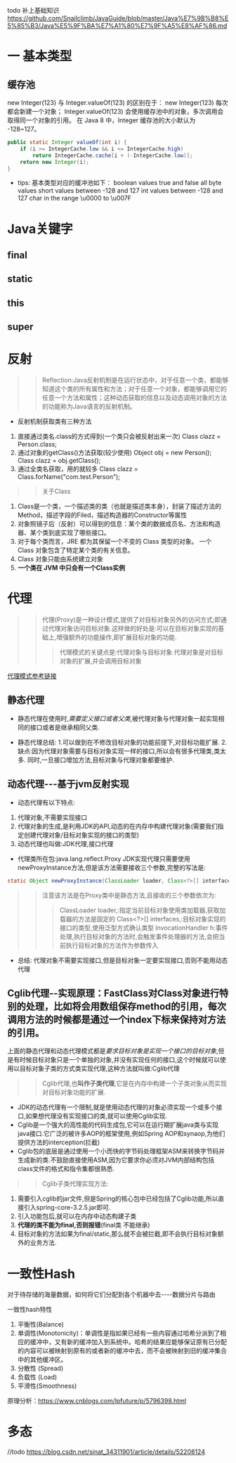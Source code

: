 todo  补上基础知识
https://github.com/Snailclimb/JavaGuide/blob/master/Java%E7%9B%B8%E5%85%B3/Java%E5%9F%BA%E7%A1%80%E7%9F%A5%E8%AF%86.md
# 一 基本类型
## 缓存池
new Integer(123) 与 Integer.valueOf(123) 的区别在于：
new Integer(123) 每次都会新建一个对象；
Integer.valueOf(123) 会使用缓存池中的对象，多次调用会取得同一个对象的引用。
在 Java 8 中，Integer 缓存池的大小默认为 -128~127。
```java
public static Integer valueOf(int i) {
    if (i >= IntegerCache.low && i <= IntegerCache.high)
        return IntegerCache.cache[i + (-IntegerCache.low)];
    return new Integer(i);
}
```
* tips:
基本类型对应的缓冲池如下：
boolean values true and false
all byte values
short values between -128 and 127
int values between -128 and 127
char in the range \u0000 to \u007F

# Java关键字
## final

## static
## this
## super

# 反射
>> Reflection:Java反射机制是在运行状态中，对于任意一个类，都能够知道这个类的所有属性和方法；对于任意一个对象，都能够调用它的任意一个方法和属性；这种动态获取的信息以及动态调用对象的方法的功能称为Java语言的反射机制。
* 反射机制获取类有三种方法 
1. 直接通过类名.class的方式得到(一个类只会被反射出来一次)
Class clazz = Person.class;
2. 通过对象的getClass()方法获取(较少使用)
Object obj = new Person();
Class clazz = obj.getClass();
3. 通过全类名获取，用的就较多
Class clazz = Class.forName("com.test.Person");

>> 关于Class
1. Class是一个类，一个描述类的类（也就是描述类本身），封装了描述方法的Method，描述字段的Filed，描述构造器的Constructor等属性
2. 对象照镜子后（反射）可以得到的信息：某个类的数据成员名、方法和构造器、某个类到底实现了哪些接口。
3. 对于每个类而言，JRE 都为其保留一个不变的 Class 类型的对象。 一个 Class 对象包含了特定某个类的有关信息。
4. Class 对象只能由系统建立对象
5. **一个类在 JVM 中只会有一个Class实例**

# 代理
>> 代理(Proxy)是一种设计模式,提供了对目标对象另外的访问方式;即通过代理对象访问目标对象.这样做的好处是:可以在目标对象实现的基础上,增强额外的功能操作,即扩展目标对象的功能.
>>> 代理模式的关键点是:代理对象与目标对象.代理对象是对目标对象的扩展,并会调用目标对象

[代理模式参考链接](https://www.cnblogs.com/cenyu/p/6289209.html)

## 静态代理
* 静态代理在使用时,*需要定义接口或者父类*,被代理对象与代理对象一起实现相同的接口或者是继承相同父类.

* 静态代理总结:
1.可以做到在不修改目标对象的功能前提下,对目标功能扩展.
2.缺点:因为代理对象需要与目标对象实现一样的接口,所以会有很多代理类,类太多.
同时,一旦接口增加方法,目标对象与代理对象都要维护.

## 动态代理---基于jvm反射实现
* 动态代理有以下特点:
1. 代理对象,不需要实现接口
2. 代理对象的生成,是利用JDK的API,动态的在内存中构建代理对象(需要我们指定创建代理对象/目标对象实现的接口的类型)
3. 动态代理也叫做:JDK代理,接口代理

* 代理类所在包:java.lang.reflect.Proxy
JDK实现代理只需要使用newProxyInstance方法,但是该方法需要接收三个参数,完整的写法是:
 ``` java
 static Object newProxyInstance(ClassLoader loader, Class<?>[] interfaces,InvocationHandler h )
 ```
 >> 注意该方法是在Proxy类中是静态方法,且接收的三个参数依次为:
>>> ClassLoader loader,:指定当前目标对象使用类加载器,获取加载器的方法是固定的
>>> Class<?>[] interfaces,:目标对象实现的接口的类型,使用泛型方式确认类型
>>> InvocationHandler h:事件处理,执行目标对象的方法时,会触发事件处理器的方法,会把当前执行目标对象的方法作为参数传入

* 总结:
代理对象不需要实现接口,但是目标对象一定要实现接口,否则不能用动态代理

## Cglib代理--实现原理：FastClass对Class对象进行特别的处理，比如将会用数组保存method的引用，每次调用方法的时候都是通过一个index下标来保持对方法的引用。
上面的静态代理和动态代理模式都是*要求目标对象是实现一个接口的目标对象*,但是有时候目标对象只是一个单独的对象,并没有实现任何的接口,这个时候就可以使用以目标对象子类的方式类实现代理,这种方法就叫做:Cglib代理

>> Cglib代理,也**叫作子类代理**,它是在内存中构建一个子类对象从而实现对目标对象功能的扩展.
* JDK的动态代理有一个限制,就是使用动态代理的对象必须实现一个或多个接口,如果想代理没有实现接口的类,就可以使用Cglib实现.
* Cglib是一个强大的高性能的代码生成包,它可以在运行期扩展java类与实现java接口.它广泛的被许多AOP的框架使用,例如Spring AOP和synaop,为他们提供方法的interception(拦截)
* Cglib包的底层是通过使用一个小而快的字节码处理框架ASM来转换字节码并生成新的类.不鼓励直接使用ASM,因为它要求你必须对JVM内部结构包括class文件的格式和指令集都很熟悉.

>> Cglib子类代理实现方法:
1. 需要引入cglib的jar文件,但是Spring的核心包中已经包括了Cglib功能,所以直接引入spring-core-3.2.5.jar即可.
2. 引入功能包后,就可以在内存中动态构建子类
3. **代理的类不能为final,否则报错**(final类 不能继承)
4. 目标对象的方法如果为final/static,那么就不会被拦截,即不会执行目标对象额外的业务方法.


# 一致性Hash
对于待存储的海量数据，如何将它们分配到各个机器中去----数据分片与路由

一致性hash特性
1. 平衡性(Balance)
2. 单调性(Monotonicity)：单调性是指如果已经有一些内容通过哈希分派到了相应的缓冲中，又有新的缓冲加入到系统中。哈希的结果应能够保证原有已分配的内容可以被映射到原有的或者新的缓冲中去，而不会被映射到旧的缓冲集合中的其他缓冲区。 
3. 分散性 (Spread)
4. 负载性 (Load) 
5. 平滑性(Smoothness)

原理分析：https://www.cnblogs.com/lpfuture/p/5796398.html

# 多态
//todo 
https://blog.csdn.net/sinat_34311901/article/details/52208124